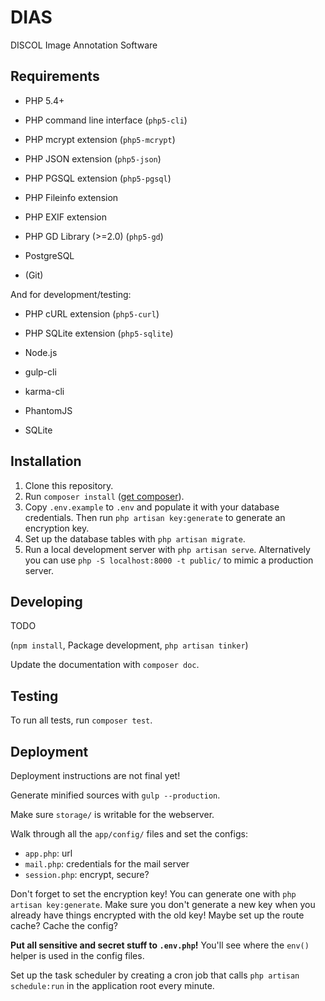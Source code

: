 # DIAS

DISCOL Image Annotation Software

## Requirements

- PHP 5.4+
- PHP command line interface (`php5-cli`)
- PHP mcrypt extension (`php5-mcrypt`)
- PHP JSON extension (`php5-json`)
- PHP PGSQL extension (`php5-pgsql`)
- PHP Fileinfo extension
- PHP EXIF extension

- PHP GD Library (>=2.0) (`php5-gd`)
- PostgreSQL
- (Git)

And for development/testing:

- PHP cURL extension (`php5-curl`)
- PHP SQLite extension (`php5-sqlite`)

- Node.js
- gulp-cli
- karma-cli
- PhantomJS

- SQLite

## Installation

1. Clone this repository.
2. Run `composer install` ([get composer](https://getcomposer.org/doc/00-intro.md#installation-linux-unix-osx)).
4. Copy `.env.example` to `.env` and populate it with your database credentials. Then run `php artisan key:generate` to generate an encryption key.
5. Set up the database tables with `php artisan migrate`.
6. Run a local development server with `php artisan serve`. Alternatively you can use `php -S localhost:8000 -t public/` to mimic a production server.

## Developing

TODO

(`npm install`, Package development, `php artisan tinker`)

Update the documentation with `composer doc`.

## Testing

To run all tests, run `composer test`.

## Deployment

Deployment instructions are not final yet!

Generate minified sources with `gulp --production`.

Make sure `storage/` is writable for the webserver.

Walk through all the `app/config/` files and set the configs:
- `app.php`: url
- `mail.php`: credentials for the mail server
- `session.php`: encrypt, secure?

Don't forget to set the encryption key! You can generate one with `php artisan key:generate`. Make sure you don't generate a new key when you already have things encrypted with the old key!
Maybe set up the route cache? Cache the config?

**Put all sensitive and secret stuff to `.env.php`!** You'll see where the `env()` helper is used in the config files.

Set up the task scheduler by creating a cron job that calls `php artisan schedule:run` in the application root every minute.
